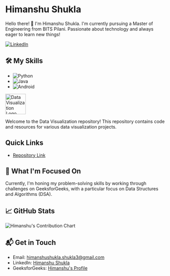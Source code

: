 # Himanshu Shukla

Hello there! 🚀 I'm Himanshu Shukla. I'm currently pursuing a Master of Engineering from BITS Pilani. Passionate about technology and always eager to learn new things!

[![LinkedIn](https://img.shields.io/badge/LinkedIn-0077B5?style=for-the-badge&logo=linkedin&logoColor=white)](https://www.linkedin.com/in/himanshu-shukla-94505615a/)

## 🛠️ My Skills

- ![Python](https://img.shields.io/badge/Python-3776AB?style=for-the-badge&logo=python&logoColor=white)
- ![Java](https://img.shields.io/badge/Java-ED8B00?style=for-the-badge&logo=java&logoColor=white)
- ![Android](https://img.shields.io/badge/Android-3DDC84?style=for-the-badge&logo=android&logoColor=white)
<img src="https://github.com/himanshushukla12/my-repository-customization-files/blob/main/DALL%C2%B7E%202023-11-15%2020.46.53%20-%20A%20modern%20logo%20for%20a%20data%20visualization%20company.%20The%20design%20should%20be%20sleek%20and%20professional,%20featuring%20a%20stylized%20representation%20of%20a%20graph%20or%20chart,%20.png?raw=true" alt="Data Visualization Logo" width="64" height="64">

Welcome to the Data Visualization repository! This repository contains code and resources for various data visualization projects.

## Quick Links

- [Repository Link](https://github.com/himanshushukla12/Data_Visualization.git)

## 📘 What I'm Focused On

Currently, I'm honing my problem-solving skills by working through challenges on GeeksforGeeks, with a particular focus on Data Structures and Algorithms (DSA).

## 📈 GitHub Stats

![Himanshu's Contribution Chart](https://ghchart.rshah.org/himanshushukla12)

## 📬 Get in Touch

- Email: [himanshushukla.shukla3@gmail.com](mailto:himanshushukla.shukla3@gmail.com)
- LinkedIn: [Himanshu Shukla](https://www.linkedin.com/in/himanshu-shukla-94505615a/)
- GeeksforGeeks: [Himanshu's Profile](https://auth.geeksforgeeks.org/user/himanshushukla9)
